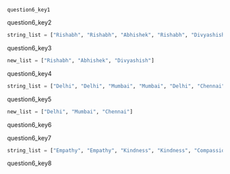 ```ngMeta
question6_key1
```

question6_key2


```python
string_list = ["Rishabh", "Rishabh", "Abhishek", "Rishabh", "Divyashish", "Divyashish"]
```
question6_key3


```python
new_list = ["Rishabh", "Abhishek", "Divyashish"]
```
question6_key4


```python
string_list = ["Delhi", "Delhi", "Mumbai", "Mumbai", "Delhi", "Chennai", 'Chennai']
```
question6_key5


```python
new_list = ["Delhi", "Mumbai", "Chennai"]
```
question6_key6


question6_key7


```python
string_list = ["Empathy", "Empathy", "Kindness", "Kindness", "Compassion", "Humble", "Humble"]
```
question6_key8
